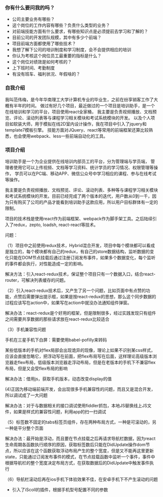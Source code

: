### 你有什么要问我的吗？

-	公司主要业务有哪些？
-	这个岗位的工作内容有哪些？负责什么类型的业务？
-	对前端技能方面有什么要求，有哪些知识点是必须提前去学习和了解的？
-	目前公司的开发团队规模，其中有多少个前端？
-	项目前端方面都使用了哪些技术？
-	我想了解下公司的培训制度和学习制度，会不会提供相应的培训
-	你认为考核这个岗位员工最重要的指标是什么？
-	这个岗位对绩效是如何考核的？
-	上下班时间、考勤制度
-	有没有班车、福利状况、年假啥的？

### 自我介绍

我叫范伟梅，是今年华南理工大学计算机专业的毕业生，之前在纷享销客工作了大概有半年的时间。 做过有好几个项目，最近做过的一个项目是培训助手，是一个在线培训和学习的平台，项目使用react全家桶， 我主要是负责视频播放、文档预览、评论、滚动列表等与课程学习相关模块和考试系统模块的开发。 以及个人项目如软装大师，用于模拟在线2D室内设计操作，我在项目中引入了jquery和template7模板引擎。 技能方面对JQuery、react等常用的前端框架还算比较熟悉，也会使用webpack、less一些前端自动化的工具。

### 项目介绍

培训助手是一个为企业提供在线培训内部员工的平台，分为管理端与学员端， 管理者使用它可以上传视频、文档等学习资料、统计学员的学习情况、权限管理等操作， 学员可以在PC端、移动APP、微信公众号中学习相应的课程、参与在线考试等操作。

我主要是负责视频播放、文档预览、评论、滚动列表、多种等与课程学习相关模块和考试系统模块的开发。目前已经完成了两个版本的迭代，用户数从0到一千，因为只有购买了公司的产品才能看到培训助手这款应用，所以用户目标群体有一定的限制。

项目的技术栈是使用react作为前端框架、webpack作为脚手架工具。之后陆续引入了redux，zepto, loadsh, react-react等技术。

问题：

（1）项目中之前使用redux技术，Hybrid混合开发，项目中每个模块都可以看成是独立的，每个模块都有自己的redux，有自己的store数据结构，监听数据的变化只能在DOM节点挂载后通过注册订阅发布事件，如果多个数据变化，每个监听的事件都会执行，对性能造成一定的影响。

解决方法：引入react-redux技术，保证整个项目只有一个数据入口，结合react-router，可解决列表缓存的问题。

（2）引入react-redux技术后，又产生了另一个问题，比如页面中有点赞的功能，点赞后需要弹出提示框，如果是按react-redux的思想，那么这个同步数据的过程应该写在action中，如果写在action中就没办法通知组件弹窗。

解决办法：react-redux是个好用的框架，但是限制很多，经过实践发现只有组件之间需要共享数据的那些请求放在react-redux比较适合

（3）手机兼容性问题

手机在三星手机下白屏：需要使用babel-pofilly来转码

某些低版本的手机对flex局部会出现诡异的现像，理论上如果不识别某css样式，应该会直接忽略它，把浮动写在前面，把flex布局写在后面，这样理论高级版本浏览器走flex布局，低级版本浏览器走浮动布局，但是在老版本的手机下不兼容flex布局，但是又会受flex布局的影响

解决办法：借用js，获取手机版本，动态改变display的值

(4)正因为移动端前端开发，会出现很多手机兼容性的问题，而且又是混合开发，所以调试成了一大问题

解决办法：对于与数据相关的接口调试使用fiddler抓包，本地JS替换线上JS文件，如果是样式的兼容性问题，利用app的扫一扫调试

（5）标签数不固定的tabs标签页组件，存在两种布局方式，一种是可滚动的，另一种是平分整个页面

解决办法：最开始是浮动，而且要在节点挂载之后再请求导航栏数据，因为react生命周期各函数执行顺序的原因，获取标签数后只能在DidUpdate操作dom节点，所以应该在这个函数获取浮动布局产生的整个宽度，但是又不能再这里更新state，只能通过订阅发布事件的模式，在节点挂载函数中监听一个事件，事件中根据导航栏的整个宽度决定布局方式，在获取数据后的DidUpdate中触发事件执行

（6）导航栏滚动后再在ios手机下体验效果不佳，在安卓手机下不产生滚动的问题

-	引入了iScoll的插件，根据手机型号配置不同的参数
